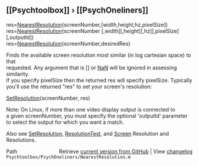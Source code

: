 ## [[Psychtoolbox]] &#8250; [[PsychOneliners]]

res=[NearestResolution](NearestResolution)(screenNumber,[width,height,hz,pixelSize])  
res=[NearestResolution](NearestResolution)(screenNumber [,width][,height][,hz][,pixelSize][,outputId])  
res=[NearestResolution](NearestResolution)(screenNumber,desiredRes)  
  
Finds the available screen resolution most similar (in log cartesian space) to that  
requested. Any argument that is [] or [NaN](NaN) will be ignored in assessing similarity.  
If you specify pixelSize then the returned res will specify pixelSize. Typically  
you'll use the returned "res" to set your screen's resolution:  
  
[SetResolution](SetResolution)(screenNumber, res)  
  
Note: On Linux, if more than one video display output is connected to  
a given screenNumber, you must specify the optional 'outputId' parameter  
to select the output for which you want a match.  
  
Also see [SetResolution](SetResolution), [ResolutionTest](ResolutionTest), and [Screen](Screen) Resolution and Resolutions.  




<div class="code_header" style="text-align:right;">
  <span style="float:left;">Path&nbsp;&nbsp;</span> <span class="counter">Retrieve <a href=
  "https://raw.github.com/Psychtoolbox-3/Psychtoolbox-3/beta/Psychtoolbox/PsychOneliners/NearestResolution.m">current version from GitHub</a> | View <a href=
  "https://github.com/Psychtoolbox-3/Psychtoolbox-3/commits/beta/Psychtoolbox/PsychOneliners/NearestResolution.m">changelog</a></span>
</div>
<div class="code">
  <code>Psychtoolbox/PsychOneliners/NearestResolution.m</code>
</div>

